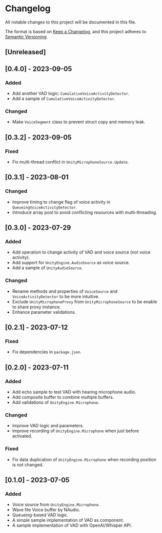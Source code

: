 # Changelog

All notable changes to this project will be documented in this file.

The format is based on [Keep a Changelog](https://keepachangelog.com/en/1.0.0/),
and this project adheres to [Semantic Versioning](https://semver.org/spec/v2.0.0.html).

## [Unreleased]

## [0.4.0] - 2023-09-05

### Added
- Add another VAD logic: `CumulativeVoiceActivityDetector`.
- Add a sample of `CumulativeVoiceActivityDetector`.

### Changed
- Make `VoiceSegment` class to prevent struct copy and memory leak.

## [0.3.2] - 2023-09-05

### Fixed
- Fix multi-thread conflict in `UnityMicrophoneSource.Update`.

## [0.3.1] - 2023-08-01

### Changed
- Improve timing to change flag of voice activity in `QueueingVoiceActivityDetector`.
- Introduce array pool to avoid conflicting resources with multi-threading.

## [0.3.0] - 2023-07-29

### Added
- Add operation to change activity of VAD and voice source (not voice activity).
- Add support for `UnityEngine.AudioSource` as voice source.
- Add a sample of `UnityAudioSource`.

### Changed
- Rename methods and properties of `VoiceSource` and `VoiceActivityDetector` to be more intuitive.
- Exclude `UnityMicrophoneProxy` from `UnityMicrophoneSource` to be enable to share proxy instance.
- Enhance parameter validations.

## [0.2.1] - 2023-07-12

### Fixed
- Fix dependencies in `package.json`.

## [0.2.0] - 2023-07-11

### Added
- Add echo sample to test VAD with hearing microphone audio.
- Add composite buffer to combine multiple buffers.
- Add validations of `UnityEngine.Microphone`.

### Changed
- Improve VAD logic and parameters.
- Improve recording of `UnityEngine.Microphone` when just before activated.

### Fixed
- Fix data duplication of `UnityEngine.Microphone` when recording position is not changed.

## [0.1.0] - 2023-07-05

### Added
- Voice source from `UnityEngine.Microphone`.
- Wave file Voice buffer by NAudio.
- Queueing-based VAD logic.
- A simple sample implementation of VAD as component.
- A sample implementation of VAD with OpenAI/Whisper API.
